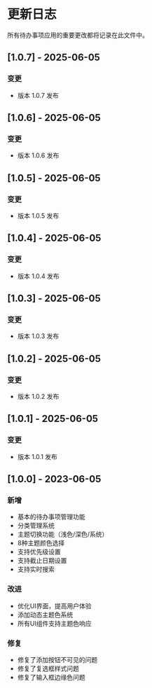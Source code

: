 # 更新日志

所有待办事项应用的重要更改都将记录在此文件中。

## [1.0.7] - 2025-06-05

### 变更

- 版本 1.0.7 发布


## [1.0.6] - 2025-06-05

### 变更

- 版本 1.0.6 发布


## [1.0.5] - 2025-06-05

### 变更

- 版本 1.0.5 发布


## [1.0.4] - 2025-06-05

### 变更

- 版本 1.0.4 发布


## [1.0.3] - 2025-06-05

### 变更

- 版本 1.0.3 发布


## [1.0.2] - 2025-06-05

### 变更

- 版本 1.0.2 发布


## [1.0.1] - 2025-06-05

### 变更

- 版本 1.0.1 发布


## [1.0.0] - 2023-06-05

### 新增

- 基本的待办事项管理功能
- 分类管理系统
- 主题切换功能（浅色/深色/系统）
- 8种主题颜色选择
- 支持优先级设置
- 支持截止日期设置
- 支持实时搜索

### 改进

- 优化UI界面，提高用户体验
- 添加动态主题色系统
- 所有UI组件支持主题色响应

### 修复

- 修复了添加按钮不可见的问题
- 修复了复选框样式问题
- 修复了输入框边缘色问题